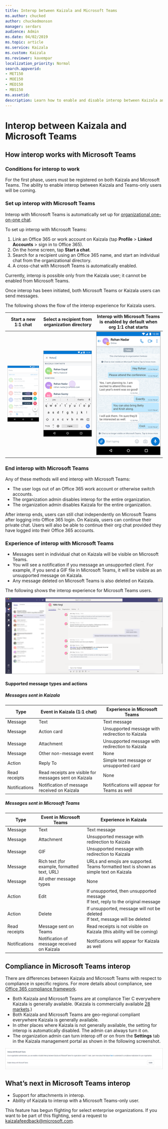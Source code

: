 ```yaml
---
title: Interop between Kaizala and Microsoft Teams
ms.author: chucked
author: chuckedmonson
manager: serdars
audience: Admin
ms.date: 04/02/2019
ms.topic: article
ms.service: Kaizala
ms.custom: Kaizala
ms.reviewer: kavempar
localization_priority: Normal
search.appverid:
- MET150
- MOE150
- MED150
- MBS150
ms.assetid: 
description: Learn how to enable and disable interop between Kaizala and Microsoft Teams.
---
```

# Interop between Kaizala and Microsoft Teams

## How interop works with Microsoft Teams 

### Conditions for interop to work 

For the first phase, users must be registered on both Kaizala and Microsoft Teams. The ability to enable interop between Kaizala and Teams-only users will be coming.

### Set up interop with Microsoft Teams   

Interop with Microsoft Teams is automatically set up for [organizational one-on-one chat](https://support.office.com/en-us/article/organization-chats-and-groups-in-kaizala-c8a7855c-d232-4914-811c-f6708734dcc3).

To set up interop with Microsoft Teams:

1. Link an Office 365 or work account on Kaizala (tap **Profile** > **Linked Accounts** > sign in to Office 365).
2. On the home screen, tap **Start a chat**.
3. Search for a recipient using an Office 365 name, and start an individual chat from the organizational directory.
4. A cross-chat with Microsoft Teams is automatically enabled.

Currently, interop is possible only from the Kaizala user; it cannot be enabled from Microsoft Teams.

Once interop has been initiated, both Microsoft Teams or Kaizala users can send messages.

The following shows the flow of the interop experience for Kaizala users.

|Start a new 1:1 chat  |Select a recipient from organization directory  |Interop with  Microsoft Teams is enabled by default when org 1:1 chat starts  |
|---------|---------|---------|
|![Screenshots of Teams interop experience in Kaizala](media/interop-experience-kaizala-1.png)     |![Screenshots of Teams interop experience in Kaizala](media/interop-experience-kaizala-2.png)         |![Screenshots of Teams interop experience in Kaizala](media/interop-experience-kaizala-3.png)         |

### End interop with Microsoft Teams

Any of these methods will end interop with Microsoft Teams:

- The user logs out of an Office 365 work account or otherwise switch accounts.
- The organization admin disables interop for the entire organization.
- The organization admin disables Kaizala for the entire organization.

After interop ends, users can still chat independently on Microsoft Teams after logging into Office 365 login. On Kaizala, users can continue their private chat. Users will also be able to continue their org chat provided they have logged into their Office 365 accounts.

### Experience of interop with Microsoft Teams 

- Messages sent in individual chat on Kaizala will be visible on Microsoft Teams.
- You will see a notification if you message an unsupported client. For example, if you send a GIF file in Microsoft Teams, it will be visible as an unsupported message on Kaizala.
- Any message deleted on Microsoft Teams is also deleted on Kaizala.

The following shows the interop experience for Microsoft Teams users.

![Screenshot of Kaizala interop experience in Teams](media/interop-experience-teams.png)

#### Supported message types and actions

##### Messages sent in Kaizala

|Type        |Event in Kaizala (1:1 chat) |Experience in Microsoft Teams  |
|------------|---------|---------|
|Message     |Text     |Text message        |
|Message     |Action card        |Unsupported message with redirection to Kaizala |
|Message     |Attachment         |Unsupported message with redirection to Kaizala  |
|Message     |Other non-message event         |None         |
|Action      |Reply To         |Simple text message or unsupported card |
|Read receipts   |Read receipts are visible for messages sent on Kaizala   |None   |
|Notifications   |Notification of message received on Kaizala |Notifications will appear for Teams as well |

##### Messages sent in Microsoft Teams

|Type        |Event in Microsoft Teams |Experience in Kaizala  |
|------------|---------|---------|
|Message     |Text     |Text message        |
|Message     |Attachment        |Unsupported message with redirection to Kaizala |
|Message     |GIF         |Unsupported message with redirection to Kaizala  |
|Message     |Rich text (for example, formatted text, URL)         |URLs and emojis are supported. Teams formatted text is shown as simple text on Kaizala |
|Message     |All other message types         |None         |
|Action      |Edit         |If unsupported, then unsupported message <br> If text, reply to the original message |
|Action      |Delete         |If unsupported, message will not be deleted <br> If text, message will be deleted |
|Read receipts   |Message sent on Teams   |Read receipts is not visible on Kaizala (this ability will be coming)   |
|Notifications   |Notification of message received on Kaizala |Notifications will appear for Kaizala as well |

## Compliance in Microsoft Teams interop

There are differences between Kaizala and Microsoft Teams with respect to compliance in specific regions. For more details about compliance, see [Office 365 compliance framework](http://download.microsoft.com/download/1/4/3/1434ABAB-B8E9-412D-8C3A-187B5FCB7A2F/Compliance%20Framework%20document.pdf).

- Both Kaizala and Microsoft Teams are at compliance Tier C everywhere Kaizala is generally available. (Kaizala is commercially available [28 markets](regional-availability.md).)
- Both Kaizala and Microsoft Teams are geo-regional compliant everywhere Kaizala is generally available.
- In other places where Kaizala is not generally available, the setting for interop is automatically disabled. The admin can always turn it on.
- The organization admin can turn interop off or on from the **Settings** tab in the Kaizala management portal as shown in the following screenshot.

![Screenshot of interop settings page in Kaizala management portal](media/interop-settings-teams.png)

## What’s next in Microsoft Teams interop

- Support for attachments in interop.
- Ability of Kaizala to interop with a Microsoft Teams-only user.

This feature has begun flighting for select enterprise organizations. If you want to be part of this flighting, send a request to [kaizalafeedback@microsoft.com](mailto:kaizalafeedback@microsoft.com).


